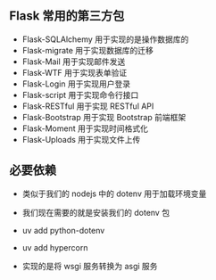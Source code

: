 ## Flask 常用的第三方包
* Flask-SQLAlchemy 用于实现的是操作数据库的
* Flask-migrate 用于实现数据库的迁移
* Flask-Mail 用于实现邮件发送
* Flask-WTF 用于实现表单验证
* Flask-Login 用于实现用户登录
* Flask-script 用于实现命令行接口
* Flask-RESTful 用于实现 RESTful API
* Flask-Bootstrap 用于实现 Bootstrap 前端框架
* Flask-Moment 用于实现时间格式化
* Flask-Uploads 用于实现文件上传

## 必要依赖
* 类似于我们的 nodejs 中的 dotenv 用于加载环境变量
* 我们现在需要的就是安装我们的 dotenv 包
* uv add python-dotenv

* uv add hypercorn
* 实现的是将 wsgi 服务转换为 asgi 服务